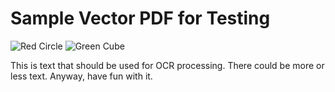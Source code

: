 # Sample Vector PDF for Testing

![Red Circle](circle) ![Green Cube](cube)

This is text that should be used for OCR processing. There could be more or less text. Anyway, have fun with it.
